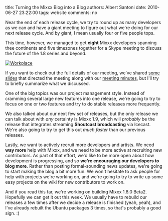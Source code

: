 title: Turning the Mixxx Blog into a Blog
authors: Albert Santoni
date: 2010-06-27 23:22:00
tags: website
comments: no

Near the end of each release cycle, we try to round up as many developers as we can and have a giant meeting to figure out what we're doing for our next release cycle.
And by giant, I mean usually four or five people tops.

This time, however, we managed to get **eight** Mixxx developers spanning thee continents and five timezones together for a Skype meeting to discuss the future of the 1.8 series and beyond.

[![Workplace]({static}/images/news/IMAG0035.jpg)]({static}/images/news/IMAG0035.jpg)

If you want to check out the full details of our meeting, we've shared [some slides](http://docs.google.com/a/mixxx.org/present/view?id=dd557nj5_58cxns8zd5) that directed the meeting along with our [meeting minutes](https://github.com/mixxxdj/mixxx/wiki/6_27_2010_developer_meeting_minutes), but I'll try to briefly summarize what we discussed.

One of the big topics was our project management style.
Instead of cramming several large new features into one release, we're going to try to focus on one or two features and try to do stable releases more frequently.

We also talked about our next few set of releases, but the only release we can talk about with *any* certainty is Mixxx 1.9, which will *probably* be the release that integrates streaming **Shoutcast broadcasting** via Icecast.
We're also going to try to get this out *much faster* than our previous releases.

Lastly, we want to actively recruit more developers and artists.
We need **way more** help with Mixxx, and we need to be more active at recruiting new contributors.
As part of that effort, we'd like to be more open about how development is progressing, and so **we're encouraging our developers to blog more**.
Rather than posting formal-sounding news updates, we're going to start making the blog a bit more fun. We won't hesitate to ask people for help with projects we're working on, and we're going to try to write up some easy projects on the wiki for new contributors to work on.

And if you read this far, we're working on building Mixxx 1.8.0 Beta2.
Hopefully we can get it out this week.
We usually have to rebuild our releases a few times after we decide a release is finished (yeah, yeah), and I've already rebuilt the Ubuntu packages 3 times, so that's probably a good sign. :)
